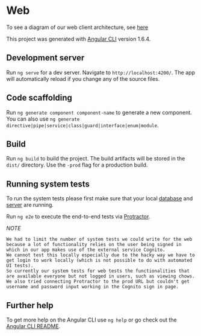 # Web

To see a diagram of our web client architecture, see [here](../doc/chowmein%20web%20client%20architecture%20diagram.pdf)

This project was generated with [Angular CLI](https://github.com/angular/angular-cli) version 1.6.4.

## Development server

Run `ng serve` for a dev server. Navigate to `http://localhost:4200/`. The app will automatically reload if you change any of the source files.

## Code scaffolding

Run `ng generate component component-name` to generate a new component. You can also use `ng generate directive|pipe|service|class|guard|interface|enum|module`.

## Build

Run `ng build` to build the project. The build artifacts will be stored in the `dist/` directory. Use the `-prod` flag for a production build.

## Running system tests

To run the system tests please first make sure that your local [database](https://github.com/KieranL/Chow-Me-In/blob/master/server/chowmein/database/README.md#putting-it-all-together) and [server](https://github.com/KieranL/Chow-Me-In/blob/master/server/README.md#running-the-server) are running.

Run `ng e2e` to execute the end-to-end tests via [Protractor](http://www.protractortest.org/).

*NOTE*

```
We had to limit the number of system tests we could write for the web because a lot of functionality relies on the user being signed in
which in our app makes use of the external service Cognito.
We cannot test this locally especially due to the hacky way we have to get login to work locally (which is not possible to do with automated UI tests).
So currently our system tests for web tests the functionalities that are available everyone but not logged in users, such as viewing chows.
We also tried connecting Protractor to the prod URL but couldn't get username and password input working in the Cognito sign in page.
```

## Further help

To get more help on the Angular CLI use `ng help` or go check out the [Angular CLI README](https://github.com/angular/angular-cli/blob/master/README.md).
